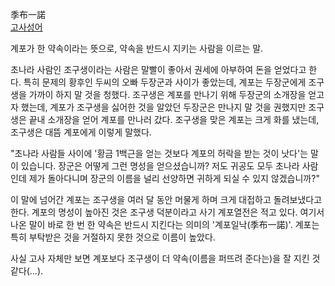 季布一諾  
[고사성어](%EA%B3%A0%EC%82%AC%EC%84%B1%EC%96%B4.md)

계포가 한 약속이라는 뜻으로, 약속을 반드시 지키는 사람을 이르는 말.  

초나라 사람인 조구생이라는 사람은 말빨이 좋아서 권세에 아부하여 돈을 얻었다고 한다. 특히 문제의 황후인 두씨의 오빠 두장군과 사이가
좋았는데, 계포는 두장군에게 조구생을 가까이 하지 말 것을 청했다. 조구생은 계포를 만나기 위해 두장군의 소개장을 얻고자 했는데, 계포가
조구생을 싫어한 것을 알았던 두장군은 만나지 말 것을 권했지만 조구생은 끝내 소개장을 얻어 계포를 만나러 갔다. 조구생을 맞은 계포는 크게
화를 냈는데, 조구생은 대뜸 계포에게 이렇게 말했다.  

"초나라 사람들 사이에 '황금 1백근을 얻는 것보다 계포의 허락을 받는 것이 낫다'는 말이 있습니다. 장군은 어떻게 그런 명성을
얻으셨습니까? 저도 귀공도 모두 초나라 사람인데 제가 돌아다니며 장군의 이름을 널리 선양하면 귀하게 되실 수 있지 않겠습니까?"  

이 말에 넘어간 계포는 조구생을 여러 달 동안 머물게 하며 크게 대접하고 돌려보냈다고 한다. 계포의 명성이 높아진 것은 조구생 덕분이라고
사기 계포열전은 적고 있다. 여기서 나온 말이 바로 한 번 한 약속은 반드시 지킨다는 의미의 '계포일낙(季布一諾)'. 계포는 특히 부탁받은
것을 거절하지 못한 것으로 이름이 높았다.  

사실 고사 자체만 보면 계포보다 조구생이 더 약속(이름을 퍼뜨려 준다는)을 잘 지킨 것 같다(…).  

